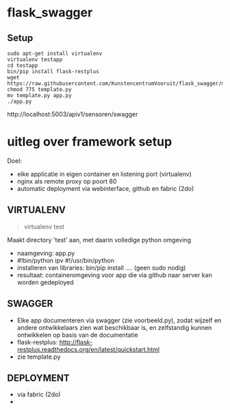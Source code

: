 # flask_swagger

## Setup

```
sudo apt-get install virtualenv
virtualenv testapp
cd testapp
bin/pip install flask-restplus
wget https://raw.githubusercontent.com/KunstencentrumVooruit/flask_swagger/master/template.py
chmod 775 template.py
mv template.py app.py
./app.py
```

http://localhost:5003/apiv1/sensoren/swagger

# uitleg over framework setup

Doel:
* elke applicatie in eigen container en listening port (virtualenv)
* nginx als remote proxy op poort 80
* automatic deployment via webinterface, github en fabric (2do)

## VIRTUALENV

> virtualenv test

Maakt directory 'test' aan, met daarin volledige python omgeving
* naamgeving: app.py
* #!bin/python ipv #!/usr/bin/python
* installeren van libraries: bin/pip install .... (geen sudo nodig)
* resultaat: containeromgeving voor app die via github naar server kan worden gedeployed

## SWAGGER

* Elke app documenteren via swagger (zie voorbeeld.py), zodat wijzelf en andere ontwikkelaars zien wat beschikbaar is, en zelfstandig kunnen ontwikkelen op basis van de documentatie
* flask-restplus: http://flask-restplus.readthedocs.org/en/latest/quickstart.html
* zie template.py 

## DEPLOYMENT
* via fabric (2do)
* 
